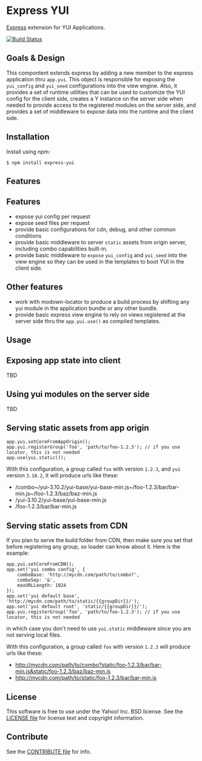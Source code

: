 Express YUI
=============

[Express][] extension for YUI Applications.

[![Build Status](https://travis-ci.org/yahoo/express-yui.png?branch=master)][Build Status]


[Express]: https://github.com/visionmedia/express
[Build Status]: https://travis-ci.org/yahoo/express-yui


Goals & Design
--------------

This compontent extends express by adding a new member to the
express application thru `app.yui`. This object is responsible
for exposing the `yui_config` and `yui_seed` configurations into
the view engine. Also, it provides a set of runtime
utilities that can be used to customize the YUI config for
the client side, creates a Y instance on the server side when
needed to provide access to the registered modules on the server
side, and provides a set of middleware to expose data into the
runtime and the client side.

Installation
------------

Install using npm:

```shell
$ npm install express-yui
```


Features
--------

## Features

 * expose yui config per request
 * expose seed files per request
 * provide basic configurations for cdn, debug, and other common conditions
 * provide basic middleware to server `static` assets from origin server, including
combo capabilities built-in.
 * provide basic middleware to `expose` `yui_config` and `yui_seed` into the view engine
so they can be used in the templates to boot YUI in the client side.

## Other features

 * work with modown-locator to produce a build process by shifting any yui module
in the application bundle or any other bundle.
 * provide basic express view engine to rely on views registered at the server side
thru the `app.yui.use()` as compiled templates.


Usage
-----

## Exposing app state into client

TBD

## Using yui modules on the server side

TBD

## Serving static assets from app origin

```
app.yui.setCoreFromAppOrigin();
app.yui.registerGroup('foo', 'path/to/foo-1.2.3'); // if you use locator, this is not needed
app.use(yui.static());
```

With this configuration, a group called `foo` with version `1.2.3`, and `yui` version `3.10.2`, it will produce urls like these:

  * /combo~/yui-3.10.2/yui-base/yui-base-min.js~/foo-1.2.3/bar/bar-min.js~/foo-1.2.3/baz/baz-min.js
  * /yui-3.10.2/yui-base/yui-base-min.js
  * /foo-1.2.3/bar/bar-min.js

## Serving static assets from CDN

If you plan to serve the build folder from CDN, then make sure you set that
before registering any group, so loader can know about it. Here is the example:

```
app.yui.setCoreFromCDN();
app.set('yui combo config', {
    comboBase: 'http://mycdn.com/path/to/combo?',
    comboSep: '&',
    maxURLLength: 1024
});
app.set('yui default base', 'http://mycdn.com/path/to/static/{{groupDir}}/');
app.set('yui default root', 'static/{{groupDir}}/');
app.yui.registerGroup('foo', 'path/to/foo-1.2.3'); // if you use locator, this is not needed
```

in which case you don't need to use `yui.static` middleware since you are not
serving local files.

With this configuration, a group called `foo` with version `1.2.3` will produce urls like these:

  * http://mycdn.com/path/to/combo?static/foo-1.2.3/bar/bar-min.js&static/foo-1.2.3/baz/baz-min.js
  * http://mycdn.com/path/to/static/foo-1.2.3/bar/bar-min.js

License
-------

This software is free to use under the Yahoo! Inc. BSD license.
See the [LICENSE file][] for license text and copyright information.

[LICENSE file]: https://github.com/yahoo/express-yui/blob/master/LICENSE.md


Contribute
----------

See the [CONTRIBUTE file][] for info.

[CONTRIBUTE file]: https://github.com/yahoo/express-yui/blob/master/CONTRIBUTE.md

